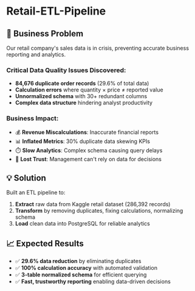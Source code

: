 # Retail-ETL-Pipeline

## 🚨 Business Problem
Our retail company's sales data is in crisis, preventing accurate business reporting and analytics.

### Critical Data Quality Issues Discovered:
- **84,676 duplicate order records** (29.6% of total data)
- **Calculation errors** where quantity × price ≠ reported value
- **Unnormalized schema** with 30+ redundant columns
- **Complex data structure** hindering analyst productivity

### Business Impact:
- 💰 **Revenue Miscalculations**: Inaccurate financial reports
- 📊 **Inflated Metrics**: 30% duplicate data skewing KPIs  
- ⏱️ **Slow Analytics**: Complex schema causing query delays
- 🚫 **Lost Trust**: Management can't rely on data for decisions

## 💡 Solution
Built an ETL pipeline to:
1. **Extract** raw data from Kaggle retail dataset (286,392 records)
2. **Transform** by removing duplicates, fixing calculations, normalizing schema
3. **Load** clean data into PostgreSQL for reliable analytics

## 📈 Expected Results
- ✅ **29.6% data reduction** by eliminating duplicates  
- ✅ **100% calculation accuracy** with automated validation
- ✅ **3-table normalized schema** for efficient querying
- ✅ **Fast, trustworthy reporting** enabling data-driven decisions
